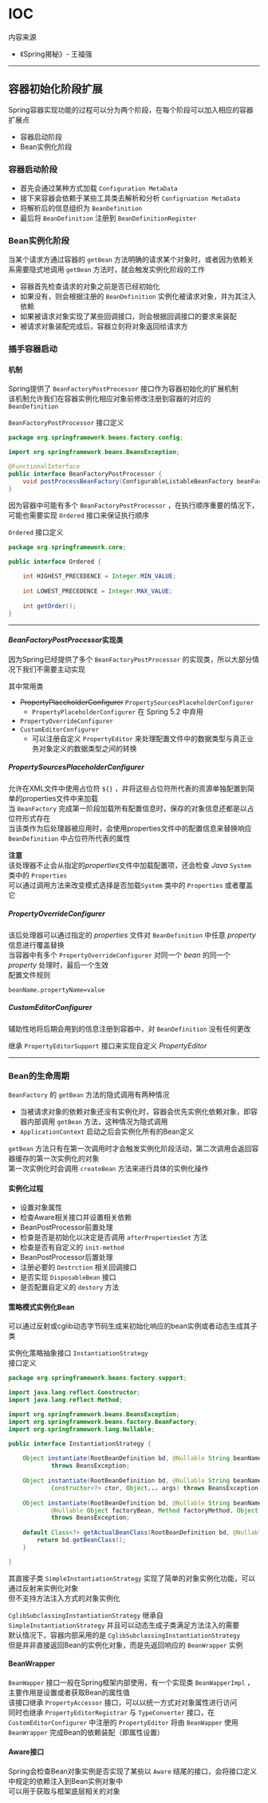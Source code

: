 # IOC

内容来源
* 《Spring揭秘》- 王福强

---

## 容器初始化阶段扩展

Spring容器实现功能的过程可以分为两个阶段，在每个阶段可以加入相应的容器扩展点

* 容器启动阶段
* Bean实例化阶段

### 容器启动阶段

* 首先会通过某种方式加载 `Configuration MetaData` 
* 接下来容器会依赖于某些工具类去解析和分析 `Configruation MetaData`
* 将解析后的信息组织为 `BeanDefinition` 
* 最后将 `BeanDefinition` 注册到 `BeanDefinitionRegister`

### Bean实例化阶段

当某个请求方通过容器的 `getBean` 方法明确的请求某个对象时，或者因为依赖关系需要隐式地调用 `getBean` 方法时，就会触发实例化阶段的工作

* 容器首先检查请求的对象之前是否已经初始化
* 如果没有，则会根据注册的 `BeanDefinition` 实例化被请求对象，并为其注入依赖
* 如果被请求对象实现了某些回调接口，则会根据回调接口的要求来装配
* 被请求对象装配完成后，容器立刻将对象返回给请求方

### 插手容器启动

#### 机制

Spring提供了 `BeanFactoryPostProcessor` 接口作为容器初始化的扩展机制  
该机制允许我们在容器实例化相应对象前修改注册到容器的对应的 `BeanDefinition` 

`BeanFactoryPostProcessor` 接口定义

```java
package org.springframework.beans.factory.config;

import org.springframework.beans.BeansException;

@FunctionalInterface
public interface BeanFactoryPostProcessor {
	void postProcessBeanFactory(ConfigurableListableBeanFactory beanFactory) throws BeansException;
}
```

因为容器中可能有多个 `BeanFactoryPostProcessor` ，在执行顺序重要的情况下，可能也需要实现 `Ordered` 接口来保证执行顺序

`Ordered` 接口定义

```java
package org.springframework.core;

public interface Ordered {
    
	int HIGHEST_PRECEDENCE = Integer.MIN_VALUE;
    
	int LOWEST_PRECEDENCE = Integer.MAX_VALUE;
    
	int getOrder();
}
```

---

#### *BeanFactoryPostProcessor*实现类 

因为Spring已经提供了多个 `BeanFactoryPostProcessor` 的实现类，所以大部分情况下我们不需要主动实现

其中常用类
* ~~PropertyPlaceholderConfigurer~~ `PropertySourcesPlaceholderConfigurer`
  * `PropertyPlaceholderConfigurer` 在 Spring 5.2 中弃用
* `PropertyOverrideConfigurer`
* `CustomEditorConfigurer`
  * 可以注册自定义 `PropertyEditor` 来处理配置文件中的数据类型与真正业务对象定义的数据类型之间的转换

##### *PropertySourcesPlaceholderConfigurer*

允许在XML文件中使用占位符 `${}` ，并将这些占位符所代表的资源单独配置到简单的properties文件中来加载  
当 `BeanFactory` 完成第一阶段加载所有配置信息时，保存的对象信息还都是以占位符形式存在  
当该类作为后处理器被应用时，会使用properties文件中的配置信息来替换响应 `BeanDefinition` 中占位符所代表的属性

**注意**  
该处理器不止会从指定的*properties*文件中加载配置项，还会检查 *Java* `System` 类中的 `Properties`  
可以通过调用方法来改变模式选择是否加载`System` 类中的 `Properties` 或者覆盖它  

##### *PropertyOverrideConfigurer* 

该后处理器可以通过指定的 *properties* 文件对 `BeanDefinition` 中任意 *property* 信息进行覆盖替换  
当容器中有多个 `PropertyOverrideConfigurer` 对同一个 *bean* 的同一个 *property* 处理时，最后一个生效  
配置文件规则

```properties
beanName.propertyName=value
```

##### *CustomEditorConfigurer*

辅助性地将后期会用到的信息注册到容器中，对 `BeanDefinition` 没有任何更改

继承 `PropertyEditorSupport` 接口来实现自定义 *PropertyEditor*

---

### Bean的生命周期

`BeanFactory` 的 `getBean` 方法的隐式调用有两种情况
* 当被请求对象的依赖对象还没有实例化时，容器会优先实例化依赖对象，即容器内部调用 `getBean` 方法，这种情况为隐式调用
* `ApplicationContext` 启动之后会实例化所有的Bean定义

`getBean` 方法只有在第一次调用时才会触发实例化阶段活动，第二次调用会返回容器缓存的第一次实例化的对象  
第一次实例化时会调用 `createBean` 方法来进行具体的实例化操作

#### 实例化过程

* 设置对象属性
* 检查Aware相关接口并设置相关依赖
* BeanPostProcessor前置处理
* 检查是否是初始化以决定是否调用 `afterPropertiesSet` 方法
* 检查是否有自定义的 `init-method` 
* BeanPostProcessor后置处理
* 注册必要的 `Destrction` 相关回调接口
* 是否实现 `DisposableBean` 接口
* 是否配置自定义的 `destory` 方法

#### 策略模式实例化Bean

可以通过反射或cglib动态字节码生成来初始化响应的bean实例或者动态生成其子类

实例化策略抽象接口 `InstantiationStrategy`  
接口定义
```java
package org.springframework.beans.factory.support;

import java.lang.reflect.Constructor;
import java.lang.reflect.Method;

import org.springframework.beans.BeansException;
import org.springframework.beans.factory.BeanFactory;
import org.springframework.lang.Nullable;

public interface InstantiationStrategy {
    
	Object instantiate(RootBeanDefinition bd, @Nullable String beanName, BeanFactory owner)
			throws BeansException;
    
	Object instantiate(RootBeanDefinition bd, @Nullable String beanName, BeanFactory owner,
			Constructor<?> ctor, Object... args) throws BeansException;
    
	Object instantiate(RootBeanDefinition bd, @Nullable String beanName, BeanFactory owner,
			@Nullable Object factoryBean, Method factoryMethod, Object... args)
			throws BeansException;
    
	default Class<?> getActualBeanClass(RootBeanDefinition bd, @Nullable String beanName, BeanFactory owner) {
		return bd.getBeanClass();
	}

}
```

其直接子类 `SimpleInstantiationStrategy` 实现了简单的对象实例化功能，可以通过反射来实例化对象  
但不支持方法注入方式的对象实例化

`CglibSubclassingInstantiationStrategy` 继承自 `SimpleInstantiationStrategy` 并且可以动态生成子类满足方法注入的需要  
默认情况下，容器内部采用的是 `CglibSubclassingInstantiationStrategy`  
但是并非直接返回Bean的实例化对象，而是先返回响应的 `BeanWrapper` 实例

#### BeanWrapper

`BeanWapper` 接口一般在Spring框架内部使用，有一个实现类 `BeanWapperImpl` ，主要作用是设置或者获取Bean的属性值  
该接口继承 `PropertyAccessor` 接口，可以以统一方式对对象属性进行访问  
同时也继承 `PropertyEditorRegistrar` 与 `TypeConverter` 接口，在 `CustomEditorConfigurer` 中注册的 `PropertyEditor` 将由 `BeanWapper` 使用  
`BeanWrapper` 完成Bean的依赖装配（即属性设置）


#### Aware接口

Spring会检查Bean对象实例是否实现了某些以 `Aware` 结尾的接口，会将接口定义中规定的依赖注入到Bean实例对象中  
可以用于获取与框架底层相关的对象  




